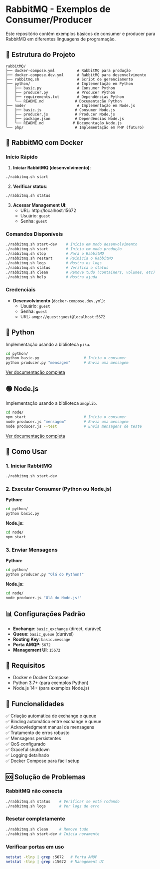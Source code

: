 # RabbitMQ - Exemplos de Consumer/Producer

Este repositório contém exemplos básicos de consumer e producer para RabbitMQ em diferentes linguagens de programação.

## 📁 Estrutura do Projeto

```
rabbitMQ/
├── docker-compose.yml          # RabbitMQ para produção
├── docker-compose.dev.yml      # RabbitMQ para desenvolvimento
├── rabbitmq.sh                 # Script de gerenciamento
├── python/                     # Implementação em Python
│   ├── basic.py                # Consumer Python
│   ├── producer.py             # Producer Python
│   ├── requirements.txt        # Dependências Python
│   └── README.md              # Documentação Python
├── node/                       # Implementação em Node.js
│   ├── basic.js               # Consumer Node.js
│   ├── producer.js            # Producer Node.js
│   ├── package.json           # Dependências Node.js
│   └── README.md             # Documentação Node.js
└── php/                       # Implementação em PHP (futuro)
```

## 🐰 RabbitMQ com Docker

### Início Rápido

1. **Iniciar RabbitMQ (desenvolvimento)**:
```bash
./rabbitmq.sh start
```

2. **Verificar status**:
```bash
./rabbitmq.sh status
```

3. **Acessar Management UI**:
   - URL: http://localhost:15672
   - Usuário: `guest`
   - Senha: `guest`

### Comandos Disponíveis

```bash
./rabbitmq.sh start-dev    # Inicia em modo desenvolvimento
./rabbitmq.sh start        # Inicia em modo produção
./rabbitmq.sh stop         # Para o RabbitMQ
./rabbitmq.sh restart      # Reinicia o RabbitMQ
./rabbitmq.sh logs         # Mostra os logs
./rabbitmq.sh status       # Verifica o status
./rabbitmq.sh clean        # Remove tudo (containers, volumes, etc)
./rabbitmq.sh help         # Mostra ajuda
```

### Credenciais

- **Desenvolvimento** (`docker-compose.dev.yml`):
  - Usuário: `guest`
  - Senha: `guest`
  - URL: `amqp://guest:guest@localhost:5672`

## 🐍 Python

Implementação usando a biblioteca `pika`.

```bash
cd python/
python basic.py                    # Inicia o consumer
python producer.py "mensagem"      # Envia uma mensagem
```

[Ver documentação completa](python/README.md)

## 🟢 Node.js

Implementação usando a biblioteca `amqplib`.

```bash
cd node/
npm start                          # Inicia o consumer
node producer.js "mensagem"        # Envia uma mensagem
node producer.js --test            # Envia mensagens de teste
```

[Ver documentação completa](node/README.md)

## 🚀 Como Usar

### 1. Iniciar RabbitMQ
```bash
./rabbitmq.sh start-dev
```

### 2. Executar Consumer (Python ou Node.js)

**Python:**
```bash
cd python/
python basic.py
```

**Node.js:**
```bash
cd node/
npm start
```

### 3. Enviar Mensagens

**Python:**
```bash
cd python/
python producer.py "Olá do Python!"
```

**Node.js:**
```bash
cd node/
node producer.js "Olá do Node.js!"
```

## 📊 Configurações Padrão

- **Exchange**: `basic_exchange` (direct, durável)
- **Queue**: `basic_queue` (durável)
- **Routing Key**: `basic.message`
- **Porta AMQP**: `5672`
- **Management UI**: `15672`

## 🔧 Requisitos

- Docker e Docker Compose
- Python 3.7+ (para exemplos Python)
- Node.js 14+ (para exemplos Node.js)

## 📝 Funcionalidades

✅ Criação automática de exchange e queue  
✅ Binding automático entre exchange e queue  
✅ Acknowledgment manual de mensagens  
✅ Tratamento de erros robusto  
✅ Mensagens persistentes  
✅ QoS configurado  
✅ Graceful shutdown  
✅ Logging detalhado  
✅ Docker Compose para fácil setup  

## 🆘 Solução de Problemas

### RabbitMQ não conecta
```bash
./rabbitmq.sh status    # Verificar se está rodando
./rabbitmq.sh logs      # Ver logs de erro
```

### Resetar completamente
```bash
./rabbitmq.sh clean     # Remove tudo
./rabbitmq.sh start-dev # Inicia novamente
```

### Verificar portas em uso
```bash
netstat -tlnp | grep :5672   # Porta AMQP
netstat -tlnp | grep :15672  # Management UI
```